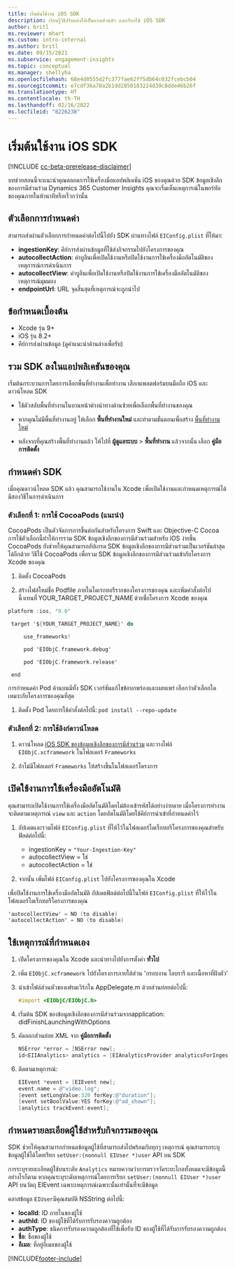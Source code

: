 ```yaml
---
title: เริ่มต้นใช้งาน iOS SDK
description: เรียนรู้วิธีปรับแต่งให้เป็นแบบส่วนตัว และเรียกใช้ iOS SDK
author: britl
ms.reviewer: mhart
ms.custom: intro-internal
ms.author: britl
ms.date: 09/15/2021
ms.subservice: engagement-insights
ms.topic: conceptual
ms.manager: shellyha
ms.openlocfilehash: 68e4d0555d2fc377fae62ff5db64c032fcebcb04
ms.sourcegitcommit: e7cdf36a78a2b1dd2850183224d39c8dde46b26f
ms.translationtype: HT
ms.contentlocale: th-TH
ms.lasthandoff: 02/16/2022
ms.locfileid: "8226238"
---
```

# <a name="get-started-with-the-ios-sdk"></a>เริ่มต้นใช้งาน iOS SDK

[!INCLUDE [cc-beta-prerelease-disclaimer](includes/cc-beta-prerelease-disclaimer.md)]

บทช่วยสอนนี้จะแนะนําคุณตลอดการใช้เครื่องมือแอปพลิเคชัน iOS ของคุณด้วย SDK ข้อมูลเชิงลึกของการมีส่วนร่วม Dynamics 365 Customer Insights คุณจะเริ่มเห็นเหตุการณ์ในพอร์ทัลของคุณภายในห้านาทีหรือเร็วกว่านั้น

## <a name="configuration-options"></a>ตัวเลือกการกำหนดค่า

สามารถส่งผ่านตัวเลือกการกำหนดค่าต่อไปนี้ไปยัง SDK ผ่านทางไฟล์ `EIConfig.plist` ที่ให้มา:

- **ingestionKey**: คีย์การส่งผ่านข้อมูลที่ใช้ส่งกิจกรรมไปยังโครงการของคุณ
- **autocollectAction**: ค่าบูลีนเพื่อเปิดใช้งานหรือปิดใช้งานการใช้เครื่องมืออัตโนมัติของเหตุการณ์การดำเนินการ
- **autocollectView**: ค่าบูลีนเพื่อเปิดใช้งานหรือปิดใช้งานการใช้เครื่องมืออัตโนมัติของเหตุการณ์มุมมอง
- **endpointUrl**: URL จุดสิ้นสุดที่เหตุการณ์จะถูกนำไป

## <a name="prerequisites"></a>ข้อกำหนดเบื้องต้น

- Xcode รุ่น 9+
- iOS รุ่น 8.2+
- คีย์การส่งผ่านข้อมูล (ดูคำแนะนำด้านล่างเพื่อรับ)

## <a name="integrate-the-sdk-into-your-application"></a>รวม SDK ลงในแอปพลิเคชันของคุณ

เริ่มต้นกระบวนการโดยการเลือกพื้นที่ทำงานเพื่อทำงาน เลือกแพลตฟอร์มบนมือถือ iOS และดาวน์โหลด SDK

- ใช้ตัวสลับพื้นที่ทำงานในบานหน้าต่างนำทางด้านซ้ายเพื่อเลือกพื้นที่ทำงานของคุณ

- หากคุณไม่มีพื้นที่ทำงานอยู่ ให้เลือก **พื้นที่ทำงานใหม่** และทำตามขั้นตอนเพื่อสร้าง [พื้นที่ทำงานใหม่](create-workspace.md)

- หลังจากที่คุณสร้างพื้นที่ทำงานแล้ว ให้ไปที่ **ผู้ดูแลระบบ** > **พื้นที่ทำงาน** แล้วจากนั้น เลือก **คู่มือการติดตั้ง**

## <a name="configure-the-sdk"></a>กำหนดค่า SDK

เมื่อคุณดาวน์โหลด SDK แล้ว คุณสามารถใช้งานใน Xcode เพื่อเปิดใช้งานและกำหนดเหตุการณ์ได้ มีสองวิธีในการดำเนินการ

### <a name="option-1-using-cocoapods-recommended"></a>ตัวเลือกที่ 1: การใช้ CocoaPods (แนะนำ)
CocoaPods เป็นตัวจัดการการขึ้นต่อกันสำหรับโครงการ Swift และ Objective-C Cocoa การใช้ตัวเลือกนี้ทำให้การรวม SDK ข้อมูลเชิงลึกของการมีส่วนร่วมสำหรับ iOS ง่ายขึ้น CocoaPods ยังช่วยให้คุณสามารถอัปเกรด SDK ข้อมูลเชิงลึกของการมีส่วนร่วมเป็นเวอร์ชันล่าสุดได้อีกด้วย วิธีใช้ CocoaPods เพื่อรวม SDK ข้อมูลเชิงลึกของการมีส่วนร่วมเข้ากับโครงการ Xcode ของคุณ 

1. ติดตั้ง CocoaPods 

1. สร้างไฟล์ใหม่ชื่อ Podfile ภายในไดเรกทอรีรากของโครงการของคุณ และเพิ่มคำสั่งต่อไปนี้ แทนที่ YOUR_TARGET_PROJECT_NAME ด้วยชื่อโครงการ Xcode ของคุณ 
```objectivec
platform :ios, '9.0'  

 target '${YOUR_TARGET_PROJECT_NAME}' do 

     use_frameworks!   

     pod 'EIObjC.framework.debug' 

     pod 'EIObjC.framework.release' 

 end 
```
การกำหนดค่า Pod ด้านบนมีทั้ง SDK เวอร์ชันแก้ไขข้อบกพร่องและเผยแพร่ เลือกว่าตัวเลือกใดเหมาะกับโครงการของคุณที่สุด

1. ติดตั้ง Pod โดยการใช้คำสั่งต่อไปนี้: `pod install --repo-update `

### <a name="option-2-using-download-link"></a>ตัวเลือกที่ 2: การใช้ลิงก์ดาวน์โหลด

1. ดาวน์โหลด [iOS SDK ของข้อมูลเชิงลึกของการมีส่วนร่วม](https://download.pi.dynamics.com/sdk/EI-SDKs/ei-ios-sdk.zip) และวางไฟล์ `EIObjC.xcframework` ในโฟลเดอร์ `Frameworks`

1. ถ้าไม่มีโฟลเดอร์ `Frameworks` ให้สร้างขึ้นในโฟลเดอร์โครงการ

## <a name="enable-auto-instrumentation"></a>เปิดใช้งานการใช้เครื่องมืออัตโนมัติ
 
คุณสามารถเปิดใช้งานการใช้เครื่องมืออัตโนมัติโดยไม่ต้องเข้ารหัสได้อย่างง่ายดาย เมื่อโครงการทำงาน จะติดตามเหตุการณ์ `view` และ `action` โดยอัตโนมัติโดยใช้คีย์การนำเข้าที่กำหนดค่าไว้ 

1. อัปเดตและรวมไฟล์ `EIConfig.plist` ที่ให้ไว้ในโฟลเดอร์ไดเร็กทอรีโครงการของคุณสำหรับฟิลด์ต่อไปนี้:
    - ingestionKey = `"Your-Ingestion-Key"`
    - autocollectView = ใช่
    - autocollectAction = ใช่

2. จากนั้น เพิ่มไฟล์ `EIConfig.plist` ไปยังโครงการของคุณใน Xcode 



เพื่อปิดใช้งานการใช้เครื่องมืออัตโนมัติ อัปเดตฟิลด์ต่อไปนี้ในไฟล์ `EIConfig.plist` ที่ให้ไว้ในโฟลเดอร์ไดเร็กทอรีโครงการของคุณ 

```objectivec
'autocollectView' = NO (to disable)
'autocollectAction' = NO (to disable)
```


## <a name="implement-custom-events"></a>ใช้เหตุการณ์ที่กำหนดเอง

1. เปิดโครงการของคุณใน Xcode และนำทางไปยังการตั้งค่า **ทั่วไป** 
1. เพิ่ม `EIObjC.xcframework` ไปยังโครงการภายใต้ส่วน 'กรอบงาน ไลบรารี และเนื้อหาที่ฝังตัว'

1. นําเข้าไฟล์ส่วนหัวของเฟรมเวิร์กใน AppDelegate.m ด้วยส่วนย่อยต่อไปนี้:

    ```objectivec
    #import <EIObjC/EIObjC.h>
    ```

1. เริ่มต้น SDK ของข้อมูลเชิงลึกของการมีส่วนร่วมจากapplication: didFinishLaunchingWithOptions
1. คัดลอกส่วนย่อย XML จาก **คู่มือการติดตั้ง**

    ```objectivec
    NSError *error = [NSError new];
    id<EIIAnalytics> analytics = [EIAnalyticsProvider analyticsForIngestionKey:nil error:&error];
    ```

1. ติดตามเหตุการณ์:

    ```objectivec
    EIEvent *event = [EIEvent new];
    event.name = @"video.log";
    [event setLongValue:320 forKey:@"duration"];
    [event setBoolValue:YES forKey:@"ad_shown"];
    [analytics trackEvent:event];
    ```

## <a name="set-user-details-for-your-event"></a>กำหนดรายละเอียดผู้ใช้สำหรับกิจกรรมของคุณ

SDK ช่วยให้คุณสามารถกำหนดข้อมูลผู้ใช้ที่สามารถส่งไปพร้อมกับทุกๆ เหตุการณ์ คุณสามารถระบุข้อมูลผู้ใช้ได้โดยเรียก `setUser:(nonnull EIUser *)user` API บน SDK

การระบุรายละเอียดผู้ใช้บนระดับ `Analytics` หมายความว่าการตรวจวัดระยะไกลทั้งหมดจะมีข้อมูลนี้ อย่างไรก็ตาม หากคุณระบุระดับเหตุการณ์โดยการเรียก `setUser:(nonnull EIUser *)user` API บนวัตถุ EIEvent เฉพาะเหตุการณ์เฉพาะนั้นเท่านั้นที่จะมีข้อมูล

คลาสข้อมูล `EIUser`มีคุณสมบัติ NSString ต่อไปนี้:

- **localId**: ID ภายในของผู้ใช้
- **authId**: ID ของผู้ใช้ที่ได้รับการรับรองความถูกต้อง
- **authType**: ชนิดการรับรองความถูกต้องที่ใช้เพื่อรับ ID ของผู้ใช้ที่ได้รับการรับรองความถูกต้อง
- **ชื่อ**: ชื่อของผู้ใช้
- **อีเมล**: ที่อยู่อีเมลของผู้ใช้


[!INCLUDE[footer-include](../includes/footer-banner.md)]
